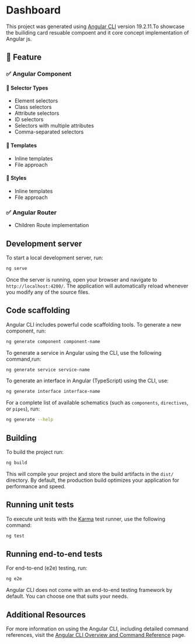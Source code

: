 # Dashboard 

This project was generated using [Angular CLI](https://github.com/angular/angular-cli) version 19.2.11.To showcase the builiding card resuable compoent and it core concept implementation of Angular js.

## 🔧 Feature

### ✅ Angular Component

#### 🔹 Selector Types
- Element selectors  
- Class selectors  
- Attribute selectors  
- ID selectors  
- Selectors with multiple attributes  
- Comma-separated selectors 

#### 🔹 Templates
- Inline templates
- File approach

#### 🔹 Styles
- Inline templates
- File approach


### ✅ Angular Router
- Children Route implementation


## Development server

To start a local development server, run:

```bash
ng serve
```

Once the server is running, open your browser and navigate to `http://localhost:4200/`. The application will automatically reload whenever you modify any of the source files.

## Code scaffolding

Angular CLI includes powerful code scaffolding tools. To generate a new component, run:

```bash
ng generate component component-name
```
To generate a service in Angular using the CLI, use the following command,run:

```bash
ng generate service service-name
```

To generate an interface in Angular (TypeScript) using the CLI, use:

```bash
ng generate interface interface-name
```



For a complete list of available schematics (such as `components`, `directives`, or `pipes`), run:

```bash
ng generate --help
```

## Building

To build the project run:

```bash
ng build
```

This will compile your project and store the build artifacts in the `dist/` directory. By default, the production build optimizes your application for performance and speed.

## Running unit tests

To execute unit tests with the [Karma](https://karma-runner.github.io) test runner, use the following command:

```bash
ng test
```

## Running end-to-end tests

For end-to-end (e2e) testing, run:

```bash
ng e2e
```

Angular CLI does not come with an end-to-end testing framework by default. You can choose one that suits your needs.

## Additional Resources

For more information on using the Angular CLI, including detailed command references, visit the [Angular CLI Overview and Command Reference](https://angular.dev/tools/cli) page.


